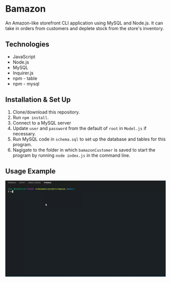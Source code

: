 # Bamazon
An Amazon-like storefront CLI application using MySQL and Node.js. It can take in orders from customers and deplete stock from the store's inventory.

## Technologies
  * JavaScript
  * Node.js
  * MySQL
  * Inquirer.js
  * npm - table
  * npm - mysql

## Installation & Set Up
  1. Clone/download this repository.
  2. Run `npm install`.
  3. Connect to a MySQL server
  4. Update `user` and `password` from the default of `root` in `Model.js` if necessary.
  5. Run MySQL code in `schema.sql` to set up the database and tables for this program.
  6. Nagigate to the folder in which `bamazonCustomer` is saved to start the program by running `node index.js` in the command line.

## Usage Example

![usage](./assets/bamazon-demo.gif)
